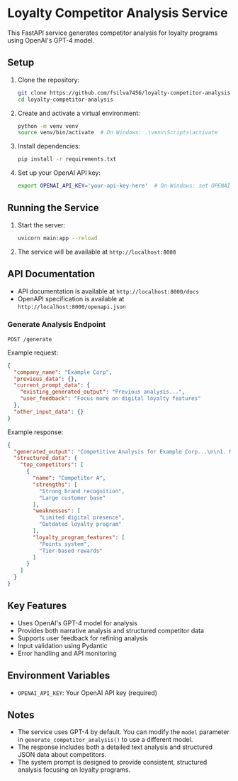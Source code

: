 # Loyalty Competitor Analysis Service

This FastAPI service generates competitor analysis for loyalty programs using OpenAI's GPT-4 model.

## Setup

1. Clone the repository:
   ```bash
   git clone https://github.com/fsilva7456/loyalty-competitor-analysis.git
   cd loyalty-competitor-analysis
   ```

2. Create and activate a virtual environment:
   ```bash
   python -m venv venv
   source venv/bin/activate  # On Windows: .\venv\Scripts\activate
   ```

3. Install dependencies:
   ```bash
   pip install -r requirements.txt
   ```

4. Set up your OpenAI API key:
   ```bash
   export OPENAI_API_KEY='your-api-key-here'  # On Windows: set OPENAI_API_KEY=your-api-key-here
   ```

## Running the Service

1. Start the server:
   ```bash
   uvicorn main:app --reload
   ```

2. The service will be available at `http://localhost:8000`

## API Documentation

- API documentation is available at `http://localhost:8000/docs`
- OpenAPI specification is available at `http://localhost:8000/openapi.json`

### Generate Analysis Endpoint

`POST /generate`

Example request:
```json
{
  "company_name": "Example Corp",
  "previous_data": {},
  "current_prompt_data": {
    "existing_generated_output": "Previous analysis...",
    "user_feedback": "Focus more on digital loyalty features"
  },
  "other_input_data": {}
}
```

Example response:
```json
{
  "generated_output": "Competitive Analysis for Example Corp...\n\n1. Market Position...\n2. Key Competitors...\n3. Loyalty Program Comparison...",
  "structured_data": {
    "top_competitors": [
      {
        "name": "Competitor A",
        "strengths": [
          "Strong brand recognition",
          "Large customer base"
        ],
        "weaknesses": [
          "Limited digital presence",
          "Outdated loyalty program"
        ],
        "loyalty_program_features": [
          "Points system",
          "Tier-based rewards"
        ]
      }
    ]
  }
}
```

## Key Features

- Uses OpenAI's GPT-4 model for analysis
- Provides both narrative analysis and structured competitor data
- Supports user feedback for refining analysis
- Input validation using Pydantic
- Error handling and API monitoring

## Environment Variables

- `OPENAI_API_KEY`: Your OpenAI API key (required)

## Notes

- The service uses GPT-4 by default. You can modify the `model` parameter in `generate_competitor_analysis()` to use a different model.
- The response includes both a detailed text analysis and structured JSON data about competitors.
- The system prompt is designed to provide consistent, structured analysis focusing on loyalty programs.
